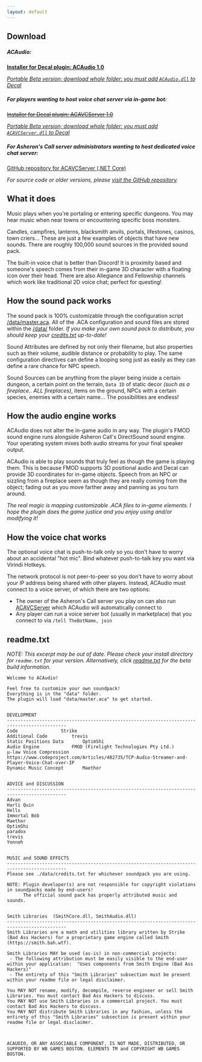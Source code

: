 ```yaml
---
layout: default
---
```


## Download

##### ACAudio:
**[Installer for Decal plugin: ACAudio 1.0](https://github.com/bahstrike/ACAudio/releases/download/1.0.0.0/ACAudio-1.0.0.0.exe)**

_[Portable Beta version; download whole folder: you must add `ACAudio.dll` to Decal](https://github.com/bahstrike/ACAudio/tree/main/DEPLOY_ACAUDIO)_

##### For players wanting to host voice chat server via in-game bot:
~~[Installer for Decal plugin: ACAVCServer 1.0](broken)~~

_[Portable Beta version; download whole folder: you must add `ACAVCServer.dll` to Decal](https://github.com/bahstrike/ACAudio/tree/main/DEPLOY_ACAVCSERVER)_


##### For Asheron's Call server administrators wanting to host dedicated voice chat server:
[GitHub repository for ACAVCServer (.NET Core)](https://github.com/bahstrike/ACAVCServer)

_For source code or older versions, please [visit the GitHub repository](https://github.com/bahstrike/ACAudio)._


## What it does

Music plays when you're portaling or entering specific dungeons. You may hear music when near towns or encountering specific boss monsters. 

Candles, campfires, lanterns, blacksmith anvils, portals, lifestones, casinos, town criers... These are just a few examples of objects that have new sounds.
There are roughly 100,000 sound sources in the provided sound pack.

The built-in voice chat is better than Discord! It is proximity based and someone's speech comes from their in-game 3D character with a floating icon over their head. There are also Allegiance and Fellowship channels which work like traditional 2D voice chat; perfect for questing!

## How the sound pack works

The sound pack is 100% customizable through the configuration script [/data/master.aca](https://github.com/bahstrike/ACAudio/blob/main/DEPLOY_ACAUDIO/data/master.aca).
All of the .ACA configuration and sound files are stored within the [/data/](https://github.com/bahstrike/ACAudio/tree/main/DEPLOY_ACAUDIO/data) folder.
_If you make your own sound pack to distribute, you should keep your [credits.txt](https://github.com/bahstrike/ACAudio/blob/main/DEPLOY_ACAUDIO/data/credits.txt) up-to-date!_

Sound Attributes are defined by not only their filename, but also properties such as their volume, audible distance or probability to play. The same configuration directives can define a looping song just as easily as they can define a rare chance for NPC speech.

Sound Sources can be anything from the player being inside a certain dungeon, a certain point on the terrain, `Data ID` of static decor _(such as a fireplace.. ALL fireplaces)_, items on the ground, NPCs with a certain species, enemies with a certain name... The possibilities are endless!

## How the audio engine works

ACAudio does not alter the in-game audio in any way. The plugin's FMOD sound engine runs alongside Asheron Call's DirectSound sound engine.
Your operating system mixes both audio streams for your final speaker output.

ACAudio is able to play sounds that truly feel as though the game is playing them. This is because FMOD supports 3D positional audio and Decal can provide 3D coordinates for in-game objects.
Speech from an NPC or sizzling from a fireplace seem as though they are really coming from the object; fading out as you move farther away and panning as you turn around.

_The real magic is mapping customizable .ACA files to in-game elements. I hope the plugin does the game justice and you enjoy using and/or modifying it!_

## How the voice chat works

The optional voice chat is push-to-talk only so you don't have to worry about an accidental "hot mic". Bind whatever push-to-talk key you want via Virindi Hotkeys.

The network protocol is not peer-to-peer so you don't have to worry about your IP address being shared with other players. Instead, ACAudio must connect to a voice server, of which there are two options:
- The owner of the Asheron's Call server you play on can also run [ACAVCServer](https://github.com/bahstrike/ACAVCServer) which ACAudio will automatically connect to
- Any player can run a voice server bot (usually in marketplace) that you connect to via `/tell TheBotName, join`

## readme.txt

_NOTE: This excerpt may be out of date. Please check your install directory for `readme.txt` for your version. Alternatively, click [readme.txt](https://github.com/bahstrike/ACAudio/blob/main/DEPLOY_ACAUDIO/readme.txt) for the beta build information._

```
Welcome to ACAudio!

Feel free to customize your own soundpack!
Everything is in the "data" folder.
The plugin will load "data/master.aca" to get started.


DEVELOPMENT
--------------------------------------------------------------------------------------------
Code				Strike
Additional Code			trevis
Static Positions Data		OptimShi
Audio Engine			FMOD (Firelight Technologies Pty Ltd.)
μ-law Voice Compression		https://www.codeproject.com/Articles/482735/TCP-Audio-Streamer-and-Player-Voice-Chat-over-IP
Dynamic Music Concept		Maethor


ADVICE and DISCUSSION
--------------------------------------------------------------------------------------------
Advan
Harli Quin
Hells
Immortal Bob
Maethor
OptimShi
paradox
trevis
Yonneh


MUSIC and SOUND EFFECTS
--------------------------------------------------------------------------------------------
Please see ./data/credits.txt for whichever soundpack you are using.

NOTE: Plugin developer(s) are not responsible for copyright violations in soundpacks made by end-users!
      The official sound pack has properly attributed music and sounds.


Smith Libraries  (SmithCore.dll, SmithAudio.dll)
--------------------------------------------------------------------------------------------
Smith Libraries are a math and utilities library written by Strike (Bad Ass Hackers) for a proprietary game engine called Smith (https://smith.bah.wtf).

Smith Libraries MAY be used (as-is) in non-commercial projects:
 - The following attribution must be easily visible to the end-user within your application:  "Uses components from Smith Engine (Bad Ass Hackers)"
 - The entirety of this "Smith Libraries" subsection must be present within your readme file or legal disclaimer.

You MAY NOT rename, modify, decompile, reverse engineer or sell Smith Libraries. You must contact Bad Ass Hackers to discuss.
You MAY NOT use Smith Libraries in a commercial project. You must contact Bad Ass Hackers to discuss.
You MAY NOT distribute Smith Libraries in any fashion, unless the entirety of this "Smith Libraries" subsection is present within your readme file or legal disclaimer.



ACAUDIO, OR ANY ASSOCIABLE COMPONENT, IS NOT MADE, DISTRIBUTED, OR
SUPPORTED BY WB GAMES BOSTON. ELEMENTS TM and COPYRIGHT WB GAMES BOSTON.
```
